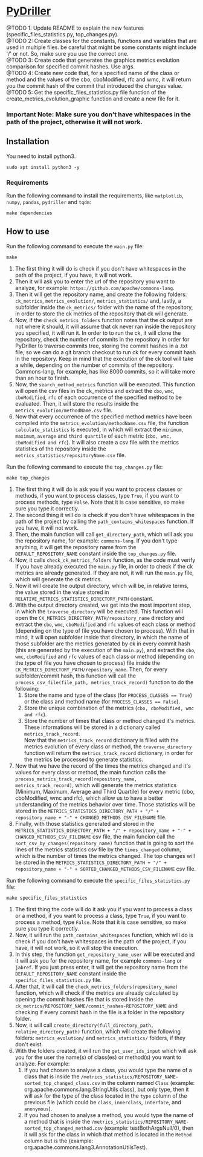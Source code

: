 # [PyDriller](https://github.com/BrenoFariasdaSilva/Scientific-Research/tree/main/PyDriller)
@TODO 1: Update README to explain the new features (specific_files_statistics.py, top_changes.py).   
@TODO 2: Create classes for the constants, functions and variables that are used in multiple files. be careful that might be some constants might include '/' or not. So, make sure you use the correct one.  
@TODO 3: Create code that generates the graphics metrics evolution comparison for specified commit hashes.  Use args.  
@TODO 4: Create new code that, for a specified name of the class or method and the values of the cbo, cboModified, rfc and wmc, it will return you the commit hash of the commit that introduced the changes value.    
@TODO 5: Get the specific_files_statistics.py file function of the create_metrics_evolution_graphic function and create a new file for it.

### Important Note: Make sure you don't have whitespaces in the path of the project, otherwise it will not work.

## Installation
You need to install python3.  
```
sudo apt install python3 -y
```
	
### Requirements
Run the following command to install the requirements, like ```matplotlib```, ```numpy```, ```pandas```, ```pydriller``` and ```tqdm```:  
```
make dependencies
```
	
## How to use  
Run the following command to execute the `main.py` file:
```
make
```
1. The first thing it will do is check if you don't have whitespaces in the path of the project, if you have, it will not work.  
2. Then it will ask you to enter the url of the repository you want to analyze, for example: ```https://github.com/apache/commons-lang```.
3. Then it will get the repository name, and create the following folders: ```ck_metrics```, ```metrics_evolution/```, ```metrics_statistics/``` and, lastly, a subfolder inside the ```ck_metrics/``` folder with the name of the repository, in order to store the ck metrics of the repository that ck will generate. 
4. Now, if the `check_metrics_folders` function notes that the ck output are not where it should, it will assume that ck never ran inside the repository you specified, it will run it. In order to to run the ck, it will clone the repository, check the number of commits in the repository in order for PyDriller to traverse commits tree, storing the commit hashes in a .txt file, so we can do a git branch checkout to run ck for every commit hash in the repository. Keep in mind that the execution of the ck tool will take a while, depending on the number of commits of the repository. Commons-lang, for example, has like 8000 commits, so it will take more than an hour to finish.
5. Now, the `search_method_metrics` function will be executed. This function will open the csv files in the ck_metrics and extract the `cbo`, `wmc`, `cboModified`, `rfc` of each occurrence of the specified method to be evaluated. Then, it will store the results inside the `metrics_evolution/methodName.csv` file.
6. Now that every occurrence of the specified method metrics have been compiled into the `metrics_evolution/methodName.csv` file, the function `calculate_statistics` is executed, in which will extract the `minimum`, `maximum`, `average` and `third quartile` of each metric (`cbo, wmc, cboModified and rfc`). It will also create a csv file with the metrics statistics of the repository inside the `metrics_statistics/repositoryName.csv` file.

Run the following command to execute the `top_changes.py` file:
```
make top_changes
```
1. The first thing it will do is ask you if you want to process classes or methods, if you want to process classes, type ```True```, if you want to process methods, type ```False```. Note that it is case sensitive, so make sure you type it correctly.
2. The second thing it will do is check if you don't have whitespaces in the path of the project by calling the `path_contains_whitespaces` function. If you have, it will not work.
3. Then, the main function will call `get_directory_path`, which will ask you the repository name, for example: ```commons-lang```. If you don't type anything, it will get the repository name from the ```DEFAULT_REPOSITORY_NAME``` constant inside the ```top_changes.py``` file.
4. Now, it calls `check_ck_metrics_folders` function, as the code must verify if you have already executed the `main.py` file, in order to check if the ck metrics are already generated. If they are not, it will run the `main.py` file, which will generate the ck metrics.
5. Now it will create the output directory, which will be, in relative terms, the value stored in the value stored in ```RELATIVE_METRICS_STATISTICS_DIRECTORY_PATH``` constant.
6. With the output directory created, we get into the most important step, in which the `traverse_directory` will be executed. This function will open the `CK_METRICS_DIRECTORY_PATH/repository_name` directory and extract the `cbo`, `wmc`, `cboModified` and `rfc` values of each class or method (depending on the type of file you have chosen to process). With that in mind, it will open subfolder inside that directory, in which the name of those subfolder are the metrics generated by ck in every commit hash (this are generated by the execution of the `main.py`), and extract the `cbo`, `wmc`, `cboModified` and `rfc` values of each class or method (depending on the type of file you have chosen to process) file inside the `CK_METRICS_DIRECTORY_PATH/repository_name`. Then, for every subfolder/commit hash, this function will call the `process_csv_file(file_path, metrics_track_record)` function to do the following:
   1. Store the name and type of the class (for `PROCESS_CLASSES == True`) or the class and method name (for `PROCESS_CLASSES == False`).  
   2. Store the unique combination of the metrics (`cbo, cboModified, wmc and rfc`).  
   3. Store the number of times that class or method changed it's metrics.  
   These informations will be stored in a dictionary called `metrics_track_record`.  
Now that the `metrics_track_record` dictionary is filled with the metrics evolution of every class or method, the `traverse_directory` function will return the `metrics_track_record` dictionary, in order for the metrics be processed to generate statistics.
1. Now that we have the record of the times the metrics changed and it's values for every class or method, the main function calls the `process_metrics_track_record(repository_name, metrics_track_record)`, which will generate the metrics statistics (Minimum, Maximum, Average and Third Quartile) for every metric (cbo, cboModified, wmc and rfc), which allow us to have a better understanding of the metrics behavior over time. Those statistics will be stored in the `METRICS_STATISTICS_DIRECTORY_PATH + "/" + repository_name + "-" + CHANGED_METHODS_CSV_FILENAME` file.
2. Finally, with those statistics generated and stored in the `METRICS_STATISTICS_DIRECTORY_PATH + "/" + repository_name + "-" + CHANGED_METHODS_CSV_FILENAME` csv file, the main funcion call the `sort_csv_by_changes(repository_name)` function that is going to sort the lines of the metrics statistics csv file by the `times_changed` column, which is the number of times the metrics changed. The top changes will be stored in the `METRICS_STATISTICS_DIRECTORY_PATH + "/" + repository_name + "-" + SORTED_CHANGED_METHODS_CSV_FILENAME` csv file.

Run the following command to execute the `specific_files_statistics.py` file:
```
make specific_files_statistics
```
1. The first thing the code will do it ask you if you want to process a class or a method, if you want to process a class, type ```True```, if you want to process a method, type ```False```. Note that it is case sensitive, so make sure you type it correctly.
2. Now, it will run the `path_contains_whitespaces` function, which will do is check if you don't have whitespaces in the path of the project, if you have, it will not work, so it will stop the execution.
3. In this step, the function `get_repository_name_user` will be executed and it will ask you for the repository name, for example ```commons-lang``` or ```jabref```. If you just press enter, it will get the repository name from the ```DEFAULT_REPOSITORY_NAME``` constant inside the ```specific_files_statistics.py``` file.
4. After that, it will call the `check_metrics_folders(repository_name)` function, which will check if the metrics are already calculated by opening the commit hashes file that is stored inside the `ck_metrics/REPOSITORY_NAME/commit_hashes-REPOSITORY_NAME` and checking if every commit hash in the file is a folder in the repository folder.
5. Now, it will call `create_directory(full_directory_path, relative_directory_path)` function, which will create the following folders: ```metrics_evolution/``` and ```metrics_statistics/``` folders, if they don't exist.
6. With the folders created, it will run the `get_user_ids_input` which will ask you for the user the name(s) of class(es) or method(s) you want to analyze. For example: 
   1. If you had chosen to analyse a class, you would type the name of a class that is inside the `/metrics_statistics/REPOSITORY_NAME-sorted_top_changed_class.csv` in the column named `Class` (example: org.apache.commons.lang.StringUtils class), but only type, then it will ask for the type of the class located in the `type` column of the previous file (which could be `class`, `innerclass`, `interface`, and `anonymous`).
   2. If you had chosen to analyse a method, you would type the name of a method that is inside the `/metrics_statistics/REPOSITORY_NAME-sorted_top_changed_method.csv` (example: testBothArgsNull/0), then it will ask for the class in which that method is located in the `Method` column but is the (example: org.apache.commons.lang3.AnnotationUtilsTest).